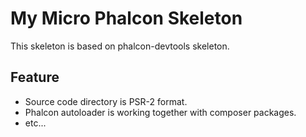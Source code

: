 # My Micro Phalcon Skeleton

This skeleton is based on phalcon-devtools skeleton.

## Feature

- Source code directory is PSR-2 format.
- Phalcon autoloader is working together with composer packages.
- etc...
